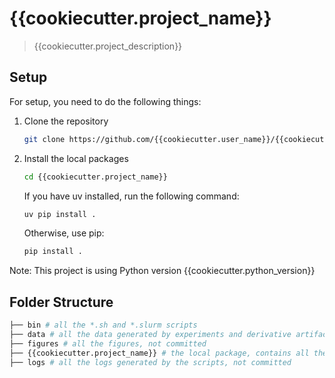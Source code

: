 # {{cookiecutter.project_name}}

> {{cookiecutter.project_description}}

## Setup

For setup, you need to do the following things:


1. Clone the repository
    ```bash
    git clone https://github.com/{{cookiecutter.user_name}}/{{cookiecutter.project_name}}.git
    ```

2. Install the local packages
    ```bash
    cd {{cookiecutter.project_name}}
    ```

    If you have uv installed, run the following command:
    ```bash
    uv pip install .
    ```

    Otherwise, use pip:
    ```bash
    pip install .
    ```


Note: This project is using Python version {{cookiecutter.python_version}}

## Folder Structure

```bash
├── bin # all the *.sh and *.slurm scripts
├── data # all the data generated by experiments and derivative artifacts, not committed
├── figures # all the figures, not committed
├── {{cookiecutter.project_name}} # the local package, contains all the custom functions and the python scripts
├── logs # all the logs generated by the scripts, not committed
```